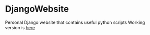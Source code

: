 # DjangoWebsite
Personal Django website that contains useful python scripts
Working version is [here](https:willyfriends.com)
